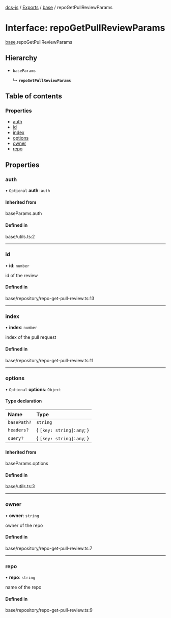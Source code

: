 [dcs-js](../README.md) / [Exports](../modules.md) / [base](../modules/base.md) / repoGetPullReviewParams

# Interface: repoGetPullReviewParams

[base](../modules/base.md).repoGetPullReviewParams

## Hierarchy

- `baseParams`

  ↳ **`repoGetPullReviewParams`**

## Table of contents

### Properties

- [auth](base.repoGetPullReviewParams.md#auth)
- [id](base.repoGetPullReviewParams.md#id)
- [index](base.repoGetPullReviewParams.md#index)
- [options](base.repoGetPullReviewParams.md#options)
- [owner](base.repoGetPullReviewParams.md#owner)
- [repo](base.repoGetPullReviewParams.md#repo)

## Properties

### <a id="auth" name="auth"></a> auth

• `Optional` **auth**: `auth`

#### Inherited from

baseParams.auth

#### Defined in

base/utils.ts:2

___

### <a id="id" name="id"></a> id

• **id**: `number`

id of the review

#### Defined in

base/repository/repo-get-pull-review.ts:13

___

### <a id="index" name="index"></a> index

• **index**: `number`

index of the pull request

#### Defined in

base/repository/repo-get-pull-review.ts:11

___

### <a id="options" name="options"></a> options

• `Optional` **options**: `Object`

#### Type declaration

| Name | Type |
| :------ | :------ |
| `basePath?` | `string` |
| `headers?` | { `[key: string]`: `any`;  } |
| `query?` | { `[key: string]`: `any`;  } |

#### Inherited from

baseParams.options

#### Defined in

base/utils.ts:3

___

### <a id="owner" name="owner"></a> owner

• **owner**: `string`

owner of the repo

#### Defined in

base/repository/repo-get-pull-review.ts:7

___

### <a id="repo" name="repo"></a> repo

• **repo**: `string`

name of the repo

#### Defined in

base/repository/repo-get-pull-review.ts:9
